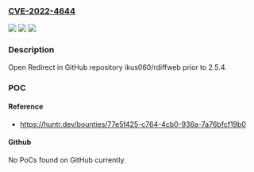 ### [CVE-2022-4644](https://cve.mitre.org/cgi-bin/cvename.cgi?name=CVE-2022-4644)
![](https://img.shields.io/static/v1?label=Product&message=ikus060%2Frdiffweb&color=blue)
![](https://img.shields.io/static/v1?label=Version&message=n%2Fa&color=blue)
![](https://img.shields.io/static/v1?label=Vulnerability&message=CWE-601%20URL%20Redirection%20to%20Untrusted%20Site&color=brighgreen)

### Description

Open Redirect in GitHub repository ikus060/rdiffweb prior to 2.5.4.

### POC

#### Reference
- https://huntr.dev/bounties/77e5f425-c764-4cb0-936a-7a76bfcf19b0

#### Github
No PoCs found on GitHub currently.

